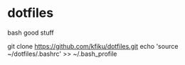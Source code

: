 # dotfiles
bash good stuff

git clone https://github.com/kfiku/dotfiles.git
echo 'source ~/dotfiles/.bashrc' >> ~/.bash_profile
